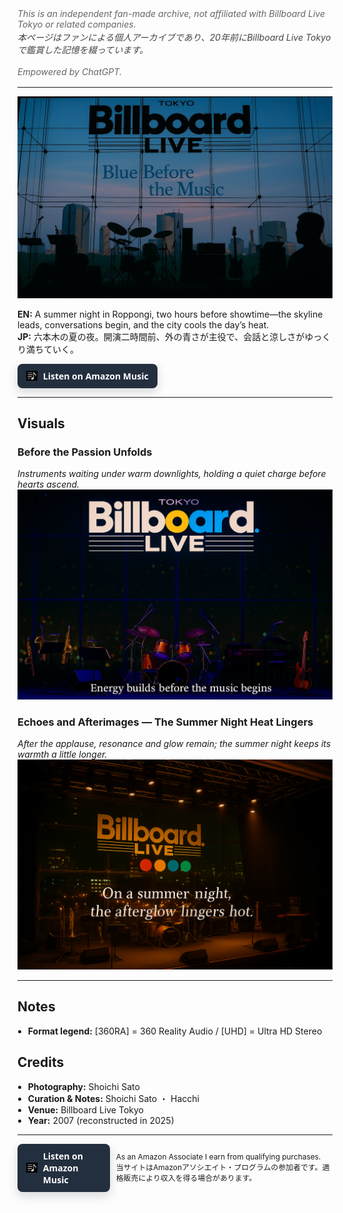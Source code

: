 <style>
h1:first-of-type {
  display: none;
}
</style>
<style>
  /* 二言語リスト共通 */
  ul.bidi{ padding-left:1.2em; margin-top:0; }
  ul.bidi > li{ margin:.4rem 0; line-height:1.55; }
  .jp{ color:#444; display:block; margin-top:.15rem; }  /* 日本語行 */
</style>

<p style="color:#666;font-size:.88rem;font-style:italic;margin:.5rem 0 1rem;">
  This is an independent fan-made archive, not affiliated with Billboard Live Tokyo or related companies.<br>
  <span class="jp">本ページはファンによる個人アーカイブであり、20年前にBillboard Live Tokyoで鑑賞した記憶を綴っています。</span><br>
  Empowered by ChatGPT.
</p>

---

# Aug-19-2007 — Billboard Live Tokyo [360RA/UHD]

![Blue Before the Music](images/blue-before-the-music.jpg "Blue Before the Music — twilight blue and skyline before the music")

**EN:** A summer night in Roppongi, two hours before showtime—the skyline leads, conversations begin, and the city cools the day’s heat.  
**JP:** 六本木の夏の夜。開演二時間前、外の青さが主役で、会話と涼しさがゆっくり満ちていく。

<div style="margin:12px 0;">
  <a href="https://music.amazon.co.jp/user-playlists/cde5675021a04698ba0e51c0a7b7bc13jajp?ref=dm_sh_5646-30f6-5901-975e-21550&tag=shoichi-22"
     target="_blank" rel="sponsored nofollow noopener"
     style="display:inline-flex;align-items:center;gap:.55rem;
            background:#232F3E;color:#fff;text-decoration:none;
            padding:10px 14px;border-radius:8px;font-weight:700;
            font-family:system-ui,-apple-system,'Segoe UI',Roboto,'Helvetica Neue',Arial,sans-serif;
            box-shadow:0 6px 16px rgba(35,47,62,.18);
            transition:transform .08s ease,filter .2s ease;">
    <img src="images/music-note-icon.png" alt=""
         style="width:18px;height:18px;object-fit:contain;filter:invert(1);">
    <span>Listen on Amazon Music</span>
  </a>
</div>

---

## Visuals

### Before the Passion Unfolds
*Instruments waiting under warm downlights, holding a quiet charge before hearts ascend.*  
![Before the Passion Unfolds](images/before-the-passion-unfolds.jpg "Before the Passion Unfolds — warm downlights, instruments aglow")

### Echoes and Afterimages — The Summer Night Heat Lingers
*After the applause, resonance and glow remain; the summer night keeps its warmth a little longer.*  
![Echoes and Afterimages](images/echoes-and-afterimages.jpg "Echoes and Afterimages — lingering resonance and city lights")

---

<h2>Notes</h2>
<ul style="padding-left: 1.2em; margin-top: 0;">
  <li><strong>Format legend:</strong> [360RA] = 360 Reality Audio / [UHD] = Ultra HD Stereo</li>
</ul>

<h2>Credits</h2>
<ul style="padding-left: 1.2em; margin-top: 0;">
  <li><strong>Photography:</strong> Shoichi Sato</li>
  <li><strong>Curation &amp; Notes:</strong> Shoichi Sato ・ Hacchi</li>
  <li><strong>Venue:</strong> Billboard Live Tokyo</li>
  <li><strong>Year:</strong> 2007 (reconstructed in 2025)</li>
</ul>

---
<div style="display: flex; align-items: center; gap: 10px; margin-top: 1em;">
  <!-- Amazon Music ボタン -->
  <a href="https://music.amazon.co.jp/user-playlists/cde5675021a04698ba0e51c0a7b7bc13jajp?ref=dm_sh_5646-30f6-5901-975e-21550&tag=shoichi-22"
     target="_blank" rel="sponsored nofollow noopener"
     style="display:inline-flex;align-items:center;gap:.55rem;
            background:#232F3E;color:#fff;text-decoration:none;
            padding:10px 14px;border-radius:8px;font-weight:700;
            font-family:system-ui,-apple-system,'Segoe UI',Roboto,'Helvetica Neue',Arial,sans-serif;
            box-shadow:0 6px 16px rgba(35,47,62,.18);
            transition:transform .08s ease,filter .2s ease;">
    <img src="images/music-note-icon.png" alt=""
         style="width:18px;height:18px;object-fit:contain;filter:invert(1);">
    <span>Listen on Amazon Music</span>
  </a>

  <!-- アフィリエイト表記 -->
  <div style="font-size: 0.85em; line-height: 1.4;">
    <div>As an Amazon Associate I earn from qualifying purchases.</div>
    <div>当サイトはAmazonアソシエイト・プログラムの参加者です。適格販売により収入を得る場合があります。</div>
  </div>
</div>
